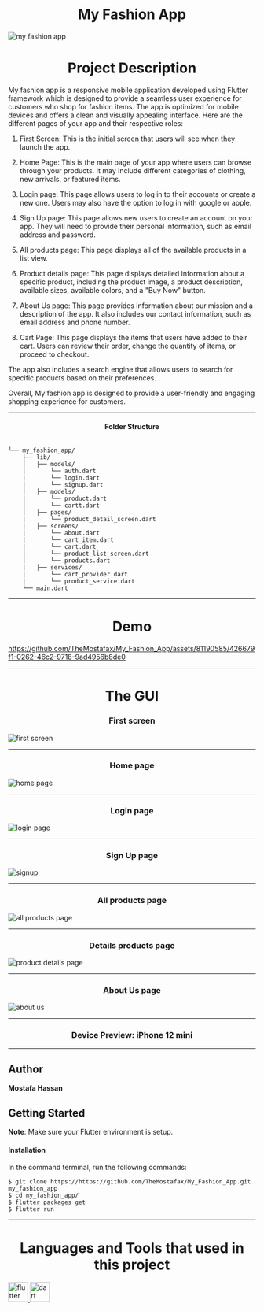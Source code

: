 <h1 align="center">My Fashion App</h1>
<p align="center">
  
  ![my fashion app](https://github.com/TheMostafax/My_Fashion_App/assets/81190585/ec160df3-df4a-454c-a8ef-04d44238aa40)


</p>

<h1 align="center">Project Description </h1>

My fashion app is a responsive mobile application developed using Flutter framework which is designed to provide a seamless user experience for customers who shop for fashion items.  The app is optimized for mobile devices and offers a clean and visually appealing interface. Here are the different pages of your app and their respective roles:

1.  First Screen: This is the initial screen that users will see when they launch the app.

2.  Home Page: This is the main page of your app where users can browse through your products. It may include different categories of clothing, new arrivals, or featured items.

3.  Login page: This page allows users to log in to their accounts or create a new one. Users may also have the option to log in with google or apple.

4.  Sign Up page: This page allows new users to create an account on your app. They will need to provide their personal information, such as email address and password.

5.  All products page: This page displays all of the available products in a list view.

6.  Product details page: This page displays detailed information about a specific product, including the product image, a product description, available sizes, available colors, and a "Buy Now" button.

7.  About Us page: This page provides information about our mission and a description of the app. It also includes our contact information, such as email address and phone number.

8.  Cart Page: This page displays the items that users have added to their cart. Users can review their order, change the quantity of items, or proceed to checkout.

The app also includes a search engine that allows users to search for specific products based on their preferences.

Overall, My fashion app is designed to provide a user-friendly and engaging shopping experience for customers.

<hr>

<h4 align="center">Folder Structure</h4>

```

└── my_fashion_app/
    ├── lib/
    |   ├── models/
    |       └── auth.dart
    |       └── login.dart
    |       └── signup.dart
    │   ├── models/
    |       └── product.dart
    |       └── cartt.dart
    |   ├── pages/
    |       └── product_detail_screen.dart
    |   ├── screens/
    |       └── about.dart
    |       └── cart_item.dart
    |       └── cart.dart
    |       └── product_list_screen.dart
    |       └── products.dart
    |   ├── services/
    |       └── cart_provider.dart
    |       └── product_service.dart
    └── main.dart

```

<hr>

<h1 align="center">Demo</h1>





https://github.com/TheMostafax/My_Fashion_App/assets/81190585/426679f1-0262-46c2-9718-9ad4956b8de0





<hr>


<h1 align="center">The GUI</h1>


<h3 align="center">First screen</h3>


![first screen](https://github.com/TheMostafax/My_Fashion_App/assets/81190585/16ed0799-72ed-4936-9a2a-13f41102ba91)



<hr>

<h3 align="center">Home page</h3>


![home page](https://github.com/TheMostafax/My_Fashion_App/assets/81190585/ace4ab44-9d82-4cce-b8e9-a451ff61bf51)



<hr>

<h3 align="center">Login page</h3>


![login page](https://github.com/TheMostafax/My_Fashion_App/assets/81190585/90eddb6a-fec1-4253-98ef-59abc8b9750d)



<hr>

<h3 align="center">Sign Up page</h3>

![signup](https://github.com/TheMostafax/My_Fashion_App/assets/81190585/7d4deed0-c72b-4ad3-9792-b8249bd8c4ce)



<hr>


<h3 align="center">All products page</h3>


![all products page](https://github.com/TheMostafax/My_Fashion_App/assets/81190585/3233af47-b88c-411f-abb3-b706b6bf8e19)



<hr>

<h3 align="center">Details products page</h3>


![product details page](https://github.com/TheMostafax/My_Fashion_App/assets/81190585/1af2aa45-ce49-419c-b8bf-9b72d34c01b4)



<hr>

<h3 align="center">About Us page</h3>


![about us](https://github.com/TheMostafax/My_Fashion_App/assets/81190585/d0ec30b1-7b67-4098-ac53-a5f45b79e0f1)



<hr>

<h3 align="center">Device Preview: iPhone 12 mini </h3>

<hr>

## Author
**Mostafa Hassan**

## Getting Started

**Note**: Make sure your Flutter environment is setup.
#### Installation

In the command terminal, run the following commands:

    $ git clone https://https://github.com/TheMostafax/My_Fashion_App.git my_fashion_app
    $ cd my_fashion_app/
    $ flutter packages get
    $ flutter run
    
<hr>
<h1 align="center">Languages and Tools that used in this project</h1>
<a href="https://flutter.dev" target="_blank" rel="noreferrer"> <img src="https://www.vectorlogo.zone/logos/flutterio/flutterio-icon.svg" alt="flutter" width="40" height="40"/> </a><a href="https://dart.dev" target="_blank" rel="noreferrer"> <img src="https://www.vectorlogo.zone/logos/dartlang/dartlang-icon.svg" alt="dart" width="40" height="40"/> </a>

